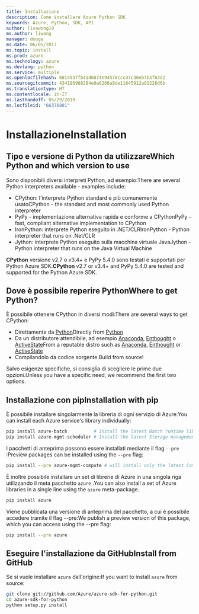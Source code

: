 ```yaml
---
title: Installazione
description: Come installare Azure Python SDK
keywords: Azure, Python, SDK, API
author: lisawong19
ms.author: liwong
manager: douge
ms.date: 06/05/2017
ms.topic: install
ms.prod: azure
ms.technology: azure
ms.devlang: python
ms.service: multiple
ms.openlocfilehash: 6014937fb41d6074e94578ccc47c30eb7b3f63d2
ms.sourcegitcommit: 434186988284e0a8268a9de11645912a81226d6b
ms.translationtype: HT
ms.contentlocale: it-IT
ms.lasthandoff: 05/29/2019
ms.locfileid: "66376881"
---
```

# <a name="installation"></a><span data-ttu-id="cf7b4-104">Installazione</span><span class="sxs-lookup"><span data-stu-id="cf7b4-104">Installation</span></span>

## <a name="which-python-and-which-version-to-use"></a><span data-ttu-id="cf7b4-105">Tipo e versione di Python da utilizzare</span><span class="sxs-lookup"><span data-stu-id="cf7b4-105">Which Python and which version to use</span></span>

<span data-ttu-id="cf7b4-106">Sono disponibili diversi interpreti Python, ad esempio:</span><span class="sxs-lookup"><span data-stu-id="cf7b4-106">There are several Python interpreters available - examples include:</span></span>

* <span data-ttu-id="cf7b4-107">CPython: l'interprete Python standard e più comunemente usato</span><span class="sxs-lookup"><span data-stu-id="cf7b4-107">CPython - the standard and most commonly used Python interpreter</span></span>
* <span data-ttu-id="cf7b4-108">PyPy - implementazione alternativa rapida e conforme a CPython</span><span class="sxs-lookup"><span data-stu-id="cf7b4-108">PyPy - fast, compliant alternative implementation to CPython</span></span>
* <span data-ttu-id="cf7b4-109">IronPython: interprete Python eseguito in .NET/CLR</span><span class="sxs-lookup"><span data-stu-id="cf7b4-109">IronPython - Python interpreter that runs on .Net/CLR</span></span>
* <span data-ttu-id="cf7b4-110">Jython: interprete Python eseguito sulla macchina virtuale Java</span><span class="sxs-lookup"><span data-stu-id="cf7b4-110">Jython - Python interpreter that runs on the Java Virtual Machine</span></span>

<span data-ttu-id="cf7b4-111">**CPython** versione v2.7 o v3.4+ e PyPy 5.4.0 sono testati e supportati per Python Azure SDK.</span><span class="sxs-lookup"><span data-stu-id="cf7b4-111">**CPython** v2.7 or v3.4+ and PyPy 5.4.0 are tested and supported for the Python Azure SDK.</span></span>

## <a name="where-to-get-python"></a><span data-ttu-id="cf7b4-112">Dove è possibile reperire Python</span><span class="sxs-lookup"><span data-stu-id="cf7b4-112">Where to get Python?</span></span>

<span data-ttu-id="cf7b4-113">È possibile ottenere CPython in diversi modi:</span><span class="sxs-lookup"><span data-stu-id="cf7b4-113">There are several ways to get CPython:</span></span>

* <span data-ttu-id="cf7b4-114">Direttamente da [Python](https://www.python.org/)</span><span class="sxs-lookup"><span data-stu-id="cf7b4-114">Directly from [Python](https://www.python.org/)</span></span>
* <span data-ttu-id="cf7b4-115">Da un distributore attendibile, ad esempio [Anaconda](https://www.anaconda.com/), [Enthought](https://www.enthought.com/) o [ActiveState](https://www.activestate.com/)</span><span class="sxs-lookup"><span data-stu-id="cf7b4-115">From a reputable distro such as [Anaconda](https://www.anaconda.com/), [Enthought](https://www.enthought.com/) or [ActiveState](https://www.activestate.com/)</span></span>
* <span data-ttu-id="cf7b4-116">Compilandolo da codice sorgente.</span><span class="sxs-lookup"><span data-stu-id="cf7b4-116">Build from source!</span></span>

<span data-ttu-id="cf7b4-117">Salvo esigenze specifiche, si consiglia di scegliere le prime due opzioni.</span><span class="sxs-lookup"><span data-stu-id="cf7b4-117">Unless you have a specific need, we recommend the first two options.</span></span>

## <a name="installation-with-pip"></a><span data-ttu-id="cf7b4-118">Installazione con pip</span><span class="sxs-lookup"><span data-stu-id="cf7b4-118">Installation with pip</span></span>

<span data-ttu-id="cf7b4-119">È possibile installare singolarmente la libreria di ogni servizio di Azure:</span><span class="sxs-lookup"><span data-stu-id="cf7b4-119">You can install each Azure service's library individually:</span></span>

```bash
pip install azure-batch          # Install the latest Batch runtime library
pip install azure-mgmt-scheduler # Install the latest Storage management library
```

<span data-ttu-id="cf7b4-120">I pacchetti di anteprima possono essere installati mediante il flag `--pre` :</span><span class="sxs-lookup"><span data-stu-id="cf7b4-120">Preview packages can be installed using the `--pre` flag:</span></span>

```bash
pip install --pre azure-mgmt-compute # will install only the latest Compute Management library
```

<span data-ttu-id="cf7b4-121">È inoltre possibile installare un set di librerie di Azure in una singola riga utilizzando il meta pacchetto `azure` .</span><span class="sxs-lookup"><span data-stu-id="cf7b4-121">You can also install a set of Azure libraries in a single line using the `azure` meta-package.</span></span>

```bash
pip install azure
```

<span data-ttu-id="cf7b4-122">Viene pubblicata una versione di anteprima del pacchetto, a cui è possibile accedere tramite il flag --pre:</span><span class="sxs-lookup"><span data-stu-id="cf7b4-122">We publish a preview version of this package, which you can access using the --pre flag:</span></span>

```bash
pip install --pre azure
```

## <a name="install-from-github"></a><span data-ttu-id="cf7b4-123">Eseguire l'installazione da GitHub</span><span class="sxs-lookup"><span data-stu-id="cf7b4-123">Install from GitHub</span></span>

<span data-ttu-id="cf7b4-124">Se si vuole installare `azure` dall'origine:</span><span class="sxs-lookup"><span data-stu-id="cf7b4-124">If you want to install `azure` from source:</span></span>

```bash
git clone git://github.com/Azure/azure-sdk-for-python.git
cd azure-sdk-for-python
python setup.py install
```
